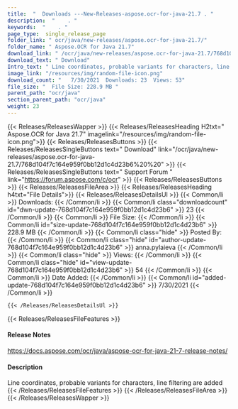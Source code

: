 ```yaml
---
title:  "  Downloads ---New-Releases-aspose.ocr-for-java-21.7 . " 
description:  "    . " 
keywords:  "    . " 
page_type:  single_release_page
folder_link: " ocr/java/new-releases/aspose.ocr-for-java-21.7/"
folder_name: " Aspose.OCR for Java 21.7"
download_link: " /ocr/java/new-releases/aspose.ocr-for-java-21.7/768d104f7c164e959f0bb12d1c4d23b6"
download_text: " Download"
Intro_text: " Line coordinates, probable variants for characters, line filtering are added"
image_link: "/resources/img/random-file-icon.png"
download_count: "   7/30/2021  Downloads: 23  Views: 53"
file_size: "  File Size: 228.9 MB "
parent_path: "ocr/java"
section_parent_path: "ocr/java"
weight: 23 
---
```


{{< Releases/ReleasesWapper >}}
  {{< Releases/ReleasesHeading H2txt=" Aspose.OCR for Java 21.7" imagelink="/resources/img/random-file-icon.png">}}
  {{< Releases/ReleasesButtons >}}
    {{< Releases/ReleasesSingleButtons text=" Download" link="/ocr/java/new-releases/aspose.ocr-for-java-21.7/768d104f7c164e959f0bb12d1c4d23b6%20%20" >}}
    {{< Releases/ReleasesSingleButtons text=" Support Forum " link="https://forum.aspose.com/c/ocr" >}}
  {{< Releases/ReleasesButtons >}}
  {{< Releases/ReleasesFileArea >}}
    {{< Releases/ReleasesHeading h4txt="File Details">}}
    {{< Releases/ReleasesDetailsUl >}}
            {{< Common/li  >}} Downloads: {{< /Common/li >}} 
      {{< Common/li class="downloadcount" id="dwn-update-768d104f7c164e959f0bb12d1c4d23b6" >}} 23 {{< /Common/li >}} 
      {{< Common/li  >}} File Size: {{< /Common/li >}} 
      {{< Common/li id="size-update-768d104f7c164e959f0bb12d1c4d23b6" >}} 228.9 MB {{< /Common/li >}} 
      {{< Common/li  class="hide" >}} Posted By: {{< /Common/li >}} 
      {{< Common/li class="hide" id="author-update-768d104f7c164e959f0bb12d1c4d23b6" >}} anna.pylaieva {{< /Common/li >}} 
      {{< Common/li class="hide"  >}} Views: {{< /Common/li >}} 
      {{< Common/li class="hide" id="view-update-768d104f7c164e959f0bb12d1c4d23b6" >}} 54 {{< /Common/li >}} 
      {{< Common/li  >}} Date Added: {{< /Common/li >}} 
      {{< Common/li id="added-update-768d104f7c164e959f0bb12d1c4d23b6" >}} 7/30/2021 {{< /Common/li >}} 

    {{< /Releases/ReleasesDetailsUl >}}

  {{< Releases/ReleasesFileFeatures >}}
      <h4>Release Notes</h4><div><a href="https://docs.aspose.com/ocr/java/aspose-ocr-for-java-21-7-release-notes/">https://docs.aspose.com/ocr/java/aspose-ocr-for-java-21-7-release-notes/</a></div><h4>Description</h4><div class="HTMLDescription">Line coordinates, probable variants for characters, line filtering are added</div>
  {{< /Releases/ReleasesFileFeatures >}}
 {{< /Releases/ReleasesFileArea >}}
{{< /Releases/ReleasesWapper >}}


